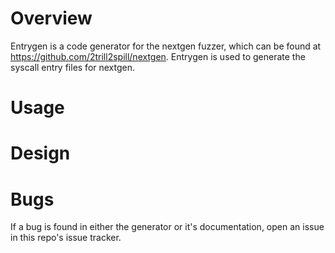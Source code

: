 # Overview

Entrygen is a code generator for the nextgen fuzzer, which can be found at https://github.com/2trill2spill/nextgen.
Entrygen is used to generate the syscall entry files for nextgen.

# Usage


# Design


# Bugs
If a bug is found in either the generator or it's documentation, open an issue in this repo's issue tracker.
